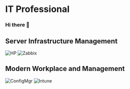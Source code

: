 # IT Professional
### Hi there 👋
## Server Infrastructure Management
![HP](https://img.shields.io/badge/HPE-Administrator-99NN99?style=for-the-badge&logo=hp)
![Zabbix]()

## Modern Workplace and Management
![ConfigMgr](https://img.shields.io/badge/ConfigMgr-Administrator-99NN99?style=for-the-badge&logo=windows)
![Intune](https://img.shields.io/badge/Intune-Administrator-99NN99?style=for-the-badge&logo=microsoft)

<!--
**jays1ngh/jays1ngh** is a ✨ _special_ ✨ repository because its `README.md` (this file) appears on your GitHub profile.

Here are some ideas to get you started:

- 🔭 I’m currently working on ...
- 🌱 I’m currently learning ...
- 👯 I’m looking to collaborate on ...
- 🤔 I’m looking for help with ...
- 💬 Ask me about ...
- 📫 How to reach me: ...
- 😄 Pronouns: ...
- ⚡ Fun fact: ...
-->

